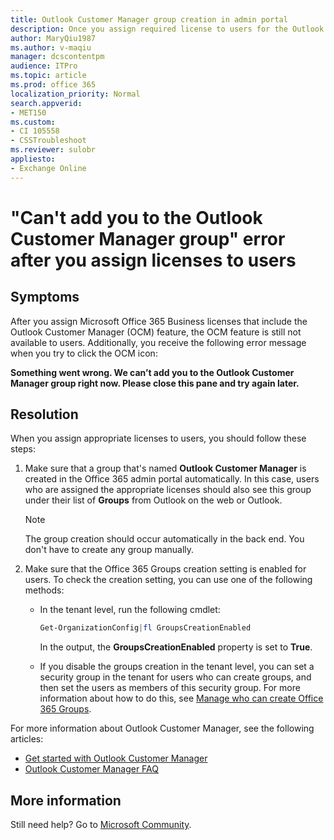 ```yaml
---
title: Outlook Customer Manager group creation in admin portal
description: Once you assign required license to users for the Outlook Customer Manager feature to be available, make sure that the Outlook Customer Manager group is created in the Office 365 admin portal automatically and make sure that Groups creation setting is enabled for users.
author: MaryQiu1987
ms.author: v-maqiu
manager: dcscontentpm 
audience: ITPro 
ms.topic: article 
ms.prod: office 365
localization_priority: Normal
search.appverid: 
- MET150
ms.custom: 
- CI 105558
- CSSTroubleshoot
ms.reviewer: sulobr
appliesto:
- Exchange Online
---
```


# "Can't add you to the Outlook Customer Manager group" error after you assign licenses to users

## Symptoms

After you assign Microsoft Office 365 Business licenses that include the Outlook Customer Manager (OCM) feature, the OCM feature is still not available to users. Additionally, you receive the following error message when you try to click the OCM icon:

**Something went wrong. We can’t add you to the Outlook Customer Manager group right now. Please close this pane and try again later.**

## Resolution

When you assign appropriate licenses to users, you should follow these steps:

1. Make sure that a group that's named **Outlook Customer Manager** is created in the Office 365 admin portal automatically. In this case, users who are assigned the appropriate licenses should also see this group under their list of **Groups** from Outlook on the web or Outlook.

   > [!NOTE]
   > The group creation should occur automatically in the back end. You don't have to create any group manually.

1. Make sure that the Office 365 Groups creation setting is enabled for users. To check the creation setting, you can use one of the following methods:

   - In the tenant level, run the following cmdlet:

     ```powershell
     Get-OrganizationConfig|fl GroupsCreationEnabled
     ```

     In the output, the **GroupsCreationEnabled** property is set to **True**.
   - If you disable the groups creation in the tenant level, you can set a security group in the tenant for users who can create groups, and then set the users as members of this security group. For more information about how to do this, see [Manage who can create Office 365 Groups](https://docs.microsoft.com/office365/admin/create-groups/manage-creation-of-groups?view=o365-worldwide).

For more information about Outlook Customer Manager, see the following articles:

- [Get started with Outlook Customer Manager](https://support.office.com/article/get-started-with-outlook-customer-manager-48331ce0-c356-4186-8987-c86676520dc7?ui=en-US&rs=en-US&ad=US)
- [Outlook Customer Manager FAQ](https://support.office.com/article/outlook-customer-manager-faq-88e127ca-43a1-4c9d-8d52-6ad3a80f9c32?ui=en-US&rs=en-US&ad=US)

## More information

Still need help? Go to [Microsoft Community](https://answers.microsoft.com).
